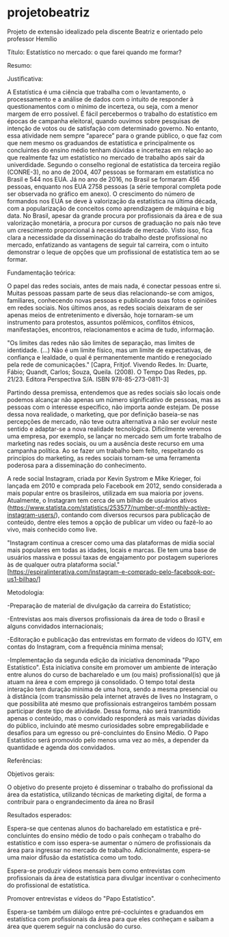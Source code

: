 # projetobeatriz
Projeto de extensão idealizado pela discente Beatriz e orientado pelo professor Hemílio



Título: Estatístico no mercado: o que farei quando me formar?

Resumo:



Justificativa:

A Estatística é uma ciência que trabalha com o levantamento, o processamento e a análise de dados com o intuito de responder à questionamentos com o mínimo de incerteza, ou seja, com a menor margem de erro possível. É fácil percebermos o trabalho do estatístico em épocas de campanha eleitoral, quando ouvimos sobre pesquisas de intenção de votos ou de satisfação com determinado governo. No entanto, essa atividade nem sempre “aparece” para o grande público, o que faz com que nem mesmo os graduandos de estatística e principalmente os concluintes do ensino médio tenham dúvidas e incertezas em relação ao que realmente faz um estatístico no mercado de trabalho após sair da univerdidade. Segundo o conselho regional de estatística da terceira região (CONRE-3), no ano de 2004, 407 pessoas se formaram em estatística no Brasil e 544 nos EUA. Já no ano de 2016, no Brasil  se formaram 456 pessoas, enquanto nos EUA 2758 pessoas (a série temporal completa pode ser observada no gráfico em anexo). O crescimento do número de formandos nos EUA se deve à valorização da estatística na última década, com a popularização de conceitos como aprendizagem de máquina e big data. No Brasil, apesar da grande procura por profissionais da área e de sua valorização monetária, a procura por cursos de graduação no país não teve um crescimento proporcional à necessidade de mercado. Visto isso, fica clara a necessidade da disseminação do trabalho deste profissional no mercado, enfatizando as vantagens de seguir tal carreira, com o intuito demonstrar o leque de opções que um profissional de estatística tem ao se formar.

Fundamentação teórica: 

O papel das redes sociais, antes de mais nada, é conectar pessoas entre si. Muitas pessoas passam parte de seus dias relacionando-se com amigos, familiares, conhecendo novas pessoas e
publicando suas fotos e opiniões em redes sociais. Nos últimos anos, as redes sociais deixaram de ser apenas meios de entretenimento e diversão, hoje tornaram-se um instrumento para protestos, assuntos polêmicos, conflitos étnicos, manifestações, encontros, relacionamentos e acima de tudo, informação.

"Os limites das redes não são limites de separação, mas limites de identidade. (...) Não é um limite físico, mas um limite de expectativas, de confiança e lealdade, o qual é permanentemente mantido e renegociado pela rede de comunicações." 
[Capra, Fritjof. Vivendo Redes. In: Duarte, Fábio; Quandt, Carlos; Souza, Queila. (2008). O Tempo Das Redes, pp. 21/23. Editora Perspectiva S/A. ISBN 978-85-273-0811-3]

Partindo dessa premissa, entendemos que as redes sociais são locais onde podemos alcançar não apenas um número significativo de pessoas, mas as pessoas com o interesse específico, não importa aonde estejam. De posse dessa nova realidade, o marketing, que por definição baseia-se nas percepções de mercado, não teve outra alternativa a não ser evoluir neste sentido e adaptar-se a nova realidade tecnológica. Dificilmente veremos uma empresa, por exemplo, se lançar no mercado sem um forte trabalho de marketing nas redes sociais, ou um a ausência deste recurso em uma campanha política. Ao se fazer um trabalho bem feito, respeitando os princípios do marketing, as redes sociais tornam-se uma ferramenta poderosa para a disseminação do conhecimento. 

A rede social Instagram, criada por Kevin Systrom e Mike Krieger, foi lançada em 2010 e comprada pelo Facebook em 2012, sendo considerada a mais popular entre os brasileiros, utilizada em sua maioria por jovens. Atualmente, o Instagram tem cerca de um bilhão de usuários ativos (https://www.statista.com/statistics/253577/number-of-monthly-active-instagram-users/), contando com diversos recursos para publicação de conteúdo, dentre eles temos a opção de publicar um vídeo ou fazê-lo ao vivo, mais conhecido como live.

"Instagram continua a crescer como uma das plataformas de mídia social mais populares em todas as idades, locais e marcas. Ele tem uma base de usuários massiva e possui taxas de engajamento por postagem superiores às de qualquer outra plataforma social."[https://espiralinterativa.com/instagram-e-comprado-pelo-facebook-por-us1-bilhao/]

Metodologia:

-Preparação de material de divulgação da carreira do Estatístico;

-Entrevistas aos mais diversos profissionais da área de todo o Brasil e alguns convidados internacionais;

-Editoração e publicação das entrevistas em formato de vídeos do IGTV, em contas do Instagram, com a frequência mínima mensal;

-Implementação da segunda edição da iniciativa denominada "Papo Estatístico". Esta iniciativa consite em promover um ambiente de interação entre alunos do curso de bacharelado e um (ou mais) profissional(is) que já atuam na área e com emprego já consolidado. O tempo total desta interação tem duração mínima de uma hora, sendo a mesma presencial ou à distância (com transmissão pela internet através de lives no Instagram, o que possibilita até mesmo que profissionais estrangeiros também possam participar deste tipo de atividade. Dessa forma, não será transmitido apenas o conteúdo, mas o convidado responderá as mais variadas dúvidas do público, incluindo até mesmo curiosidades sobre empregabilidade e desafios para um egresso ou pré-concluintes do Ensino Médio. O Papo Estatístico será promovido pelo menos uma vez ao mês, a depender da quantidade e agenda dos convidados.          

Referências:



Objetivos gerais:

O objetivo do presente projeto é disseminar o trabalho do profissional da área da estatística, utilizando técnicas de marketing digital, de forma a contribuir para o engrandecimento da área no Brasil

Resultados esperados:

Espera-se que centenas alunos do bacharelado em estatística e pré-concluintes do ensino médio de todo o país conheçam o trabalho do estatístico e com isso espera-se aumentar o número de profissionais da área para ingressar no mercado de trabalho. Adicionalmente, espera-se uma maior difusão da estatística como um todo.

Espera-se produzir videos mensais bem como entrevistas com profissionais da área de estatística para divulgar incentivar o conhecimento do profissional de estatística.

Promover entrevistas e vídeos do "Papo Estatístico".

Espera-se também um diálogo entre pré-cocluintes e graduandos em estatística com profissionais da área para que eles conheçam e saibam a área que querem seguir na conclusão do curso.





 
